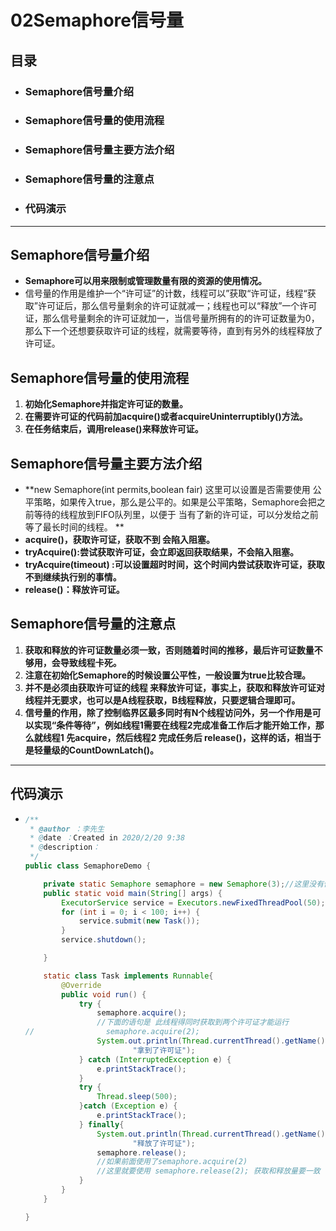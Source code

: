 # 02Semaphore信号量

## 目录

- ### Semaphore信号量介绍

- ### Semaphore信号量的使用流程

- ### Semaphore信号量主要方法介绍

- ### Semaphore信号量的注意点

- ### 代码演示

------

## Semaphore信号量介绍

- **Semaphore可以用来限制或管理数量有限的资源的使用情况。**
- 信号量的作用是维护一个“许可证”的计数，线程可以”获取“许可证，线程“获取”许可证后，那么信号量剩余的许可证就减一；线程也可以“释放”一个许可证，那么信号量剩余的许可证就加一，当信号量所拥有的的许可证数量为0，那么下一个还想要获取许可证的线程，就需要等待，直到有另外的线程释放了许可证。

## Semaphore信号量的使用流程

1. **初始化Semaphore并指定许可证的数量。**
2. **在需要许可证的代码前加acquire()或者acquireUninterruptibly()方法。**
3. **在任务结束后，调用release()来释放许可证。**

## Semaphore信号量主要方法介绍

- **new Semaphore(int permits,boolean fair) 这里可以设置是否需要使用 公平策略，如果传入true，那么是公平的。如果是公平策略，Semaphore会把之前等待的线程放到FIFO队列里，以便于 当有了新的许可证，可以分发给之前等了最长时间的线程。 **
- **acquire()，获取许可证，获取不到 会陷入阻塞。**
- **tryAcquire():尝试获取许可证，会立即返回获取结果，不会陷入阻塞。**
- **tryAcquire(timeout) :可以设置超时时间，这个时间内尝试获取许可证，获取不到继续执行别的事情。**
- **release()：释放许可证。**

## Semaphore信号量的注意点

1. **获取和释放的许可证数量必须一致，否则随着时间的推移，最后许可证数量不够用，会导致线程卡死。**
2. **注意在初始化Semaphore的时候设置公平性，一般设置为true比较合理。**
3. **并不是必须由获取许可证的线程 来释放许可证，事实上，获取和释放许可证对线程并无要求，也可以是A线程获取，B线程释放，只要逻辑合理即可。**
4. **信号量的作用，除了控制临界区最多同时有N个线程访问外，另一个作用是可以实现“条件等待”，例如线程1需要在线程2完成准备工作后才能开始工作，那么就线程1 先acquire，然后线程2 完成任务后 release()，这样的话，相当于是轻量级的CountDownLatch()。**

------

## 代码演示

- ```java
  /**
   * @author ：李先生
   * @date ：Created in 2020/2/20 9:38
   * @description：
   */
  public class SemaphoreDemo {
  
      private static Semaphore semaphore = new Semaphore(3);//这里没有传入true，默认是非公平的
      public static void main(String[] args) {
          ExecutorService service = Executors.newFixedThreadPool(50);
          for (int i = 0; i < 100; i++) {
              service.submit(new Task());
          }
          service.shutdown();
  
      }
  
      static class Task implements Runnable{
          @Override
          public void run() {
              try {
                  semaphore.acquire();
                  //下面的语句是 此线程得同时获取到两个许可证才能运行
  //                semaphore.acquire(2);
                  System.out.println(Thread.currentThread().getName()+
                          "拿到了许可证");
              } catch (InterruptedException e) {
                  e.printStackTrace();
              }
              try {
                  Thread.sleep(500);
              }catch (Exception e) {
                  e.printStackTrace();
              } finally{
                  System.out.println(Thread.currentThread().getName()+
                          "释放了许可证");
                  semaphore.release();
                  //如果前面使用了semaphore.acquire(2)
                  //这里就要使用 semaphore.release(2); 获取和释放量要一致
              }
          }
      }
  
  }
  
  ```

  
